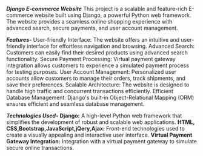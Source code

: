 ***Django E-commerce Website***
This project is a scalable and feature-rich E-commerce website built using Django, a powerful Python web framework. The website provides a 
seamless online shopping experience with advanced search, secure payments, and user account management.

***Features-***
User-friendly Interface: The website offers an intuitive and user-friendly interface for effortless navigation and browsing.
Advanced Search: Customers can easily find their desired products using advanced search functionality.
Secure Payment Processing:  Virtual payment gateway integration allows customers to experience a simulated payment process for testing purposes.
User Account Management: Personalized user accounts allow customers to manage their orders, track shipments, and save their preferences.
Scalable Architecture: The website is designed to handle high traffic and concurrent transactions efficiently.
Efficient Database Management: Django's built-in Object-Relational Mapping (ORM) ensures efficient and seamless database management.

***Technologies Used-***
**Django:** A high-level Python web framework that simplifies the development of robust and scalable web applications.
**HTML, CSS,Bootstrap,JavaScript,jQery,Ajax:** Front-end technologies used to create a visually appealing and interactive user interface.
**Virtual Payment Gateway Integration:** Integration with a virtual payment gateway to simulate secure online transactions.



